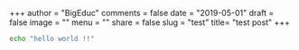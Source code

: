 +++
author = "BigEduc"
comments = false
date = "2019-05-01"
draft = false
image = ""
menu = ""
share = false
slug = "test"
title= "test post"
+++

```bash
echo "hello world !!"
``` 
